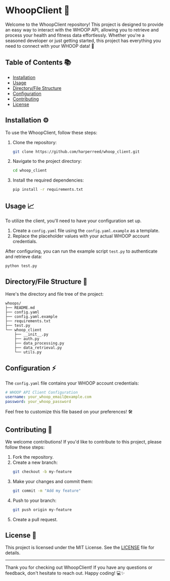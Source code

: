 # WhoopClient 🚀

Welcome to the WhoopClient repository! This project is designed to provide an easy way to interact with the WHOOP API, allowing you to retrieve and process your health and fitness data effortlessly. Whether you're a seasoned developer or just getting started, this project has everything you need to connect with your WHOOP data! 🌟

## Table of Contents 📚
- [Installation](#installation)
- [Usage](#usage)
- [Directory/File Structure](#directoryfile-structure)
- [Configuration](#configuration)
- [Contributing](#contributing)
- [License](#license)

## Installation ⚙️

To use the WhoopClient, follow these steps:

1. Clone the repository:
    ```bash
    git clone https://github.com/harperreed/whoop_client.git
    ```
2. Navigate to the project directory:
    ```bash
    cd whoop_client
    ```
3. Install the required dependencies:
    ```bash
    pip install -r requirements.txt
    ```

## Usage 📈

To utilize the client, you'll need to have your configuration set up. 

1. Create a `config.yaml` file using the `config.yaml.example` as a template. 
2. Replace the placeholder values with your actual WHOOP account credentials.

After configuring, you can run the example script `test.py` to authenticate and retrieve data:

```bash
python test.py
```

## Directory/File Structure 📁

Here's the directory and file tree of the project:

```
whoops/
├── README.md
├── config.yaml
├── config.yaml.example
├── requirements.txt
├── test.py
└── whoop_client
    ├── __init__.py
    ├── auth.py
    ├── data_processing.py
    ├── data_retrieval.py
    └── utils.py
```

## Configuration ⚡

The `config.yaml` file contains your WHOOP account credentials:

```yaml
# WHOOP API Client Configuration
username: your_whoop_email@example.com
password: your_whoop_password
```

Feel free to customize this file based on your preferences! 🛠️

## Contributing 🤝

We welcome contributions! If you'd like to contribute to this project, please follow these steps:

1. Fork the repository.
2. Create a new branch:
    ```bash
    git checkout -b my-feature
    ```
3. Make your changes and commit them:
    ```bash
    git commit -m "Add my feature"
    ```
4. Push to your branch:
    ```bash
    git push origin my-feature
    ```
5. Create a pull request.

## License 📜

This project is licensed under the MIT License. See the [LICENSE](LICENSE) file for details.

---

Thank you for checking out WhoopClient! If you have any questions or feedback, don't hesitate to reach out. Happy coding! 💻✨
